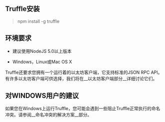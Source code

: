 ## Truffle安装

> npm install -g truffle

## 环境要求

* 建议使用NodeJS 5.0以上版本

* Windows，Linux或Mac OS X

Truffle还要求您拥有一个运行着的以太坊客户端，它支持标准的JSON RPC API。有许多以太坊客户端可供选择，我们将在__以太坊客户端部分__详细讨论它们。

## 对WINDOWS用户的建议

如果您在Windows上运行Truffle，您可能会遇到一些阻止Truffle正常执行的命名冲突。请参阅__命名冲突的解决方案__部分。
